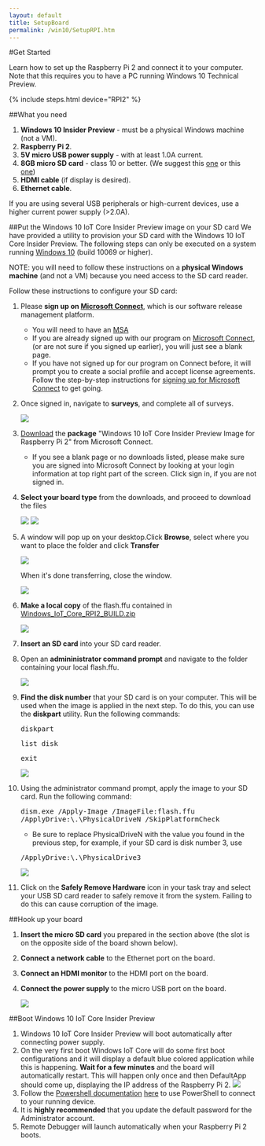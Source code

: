 ```yaml
---
layout: default
title: SetupBoard
permalink: /win10/SetupRPI.htm
---
```

   
#Get Started

Learn how to set up the Raspberry Pi 2 and connect it to your computer. Note that this requires you to have a PC running Windows 10 Technical Preview.
    
{% include steps.html device="RPI2" %}

##What you need
1. **Windows 10 Insider Preview** - must be a physical Windows machine (not a VM).
2. **Raspberry Pi 2**.
3. **5V micro USB power supply** - with at least 1.0A current.
4. **8GB micro SD card** - class 10 or better. (We suggest this [one](http://www.amazon.com/gp/product/B00IVPU786) or this [one](href="http://www.amazon.com/SanDisk-Ultra-Micro-SDHC-16GB/dp/9966573445))
5. **HDMI cable** (if display is desired).
6. **Ethernet cable**.

If you are using several USB peripherals or high-current devices, use a higher current power supply (>2.0A). 


##Put the Windows 10 IoT Core Insider Preview image on your SD card
We have provided a utility to provision your SD card with the Windows 10 IoT Core Insider Preview.  The following steps can only be executed on a system running [Windows 10](https://insider.windows.com) (build 10069 or higher).

NOTE: you will need to follow these instructions on a **physical Windows machine** (and not a VM) because you need access to the SD card reader.

Follow these instructions to configure your SD card:

1. Please **sign up on [Microsoft Connect](https://connect.microsoft.com/windowsembeddediot/SelfNomination.aspx?ProgramID=8558">Microsoft)**, which is our software release management platform.
	* You will need to have an [MSA](https://login.live.com/)
	* If you are already signed up with our program on [Microsoft Connect](https://connect.microsoft.com/windowsembeddediot/SelfNomination.aspx?ProgramID=8558">Microsoft), (or are not sure if you signed up earlier), you will just see a blank page.
	* If you have not signed up for our program on Connect before, it will prompt you to create a social profile and accept license agreements. 
	Follow the step-by-step instructions for [signing up for Microsoft Connect](http://ms-iot.github.io/content/SigninMSConnect.htm) to get going.

2. Once signed in, navigate to **surveys**, and complete all of surveys. 

	<img class="device-images" src="{{site.baseurl}}/images/SetupRPI/connect1.png">

3. [Download](http://connect.microsoft.com/windowsembeddedIoT/Downloads/DownloadDetails.aspx?DownloadID=57782) the **package** "Windows 10 IoT Core Insider Preview Image for Raspberry Pi 2" from Microsoft Connect.
	* If you see a blank page or no downloads listed, please make sure you are signed into Microsoft Connect by looking at your login information at top right part of the screen. Click sign in, if you are not signed in.
4. **Select your board type** from the downloads, and proceed to download the files 

	<img src="{{site.baseurl}}/images/SetupRPI/connect3.png">
	
	<img src="{{site.baseurl}}/images/SetupRPI/connect4.png">

5. A window will pop up on your desktop.Click **Browse**, select where you want to place the folder and click **Transfer**

	<img src="{{site.baseurl}}/images/SetupRPI/download1.png">
	
	When it's done transferring, close the window.

	<img src="{{site.baseurl}}/images/SetupRPI/download2.png">
6. **Make a local copy** of the flash.ffu contained in <a href="{{site.downloadurl}}" target="_blank">Windows_IoT_Core_RPI2_BUILD.zip</a>
	
	<img src="{{site.baseurl}}/images/SetupRPI/flash2.png">

7. **Insert an SD card** into your SD card reader.
8. Open an **admininistrator command prompt** and navigate to the folder containing your local flash.ffu.
	
	<img class="device-images" src="{{site.baseurl}}/images/SetupRPI/cmd.jpg">

9. **Find the disk number** that your SD card is on your computer.  This will be used when the image is applied in the next step.  To do this, you can use the **diskpart** utility.  Run the following commands:
	
	<kbd>diskpart</kbd>
	
	<kbd>list disk</kbd>
	
	<kbd>exit</kbd>

	<img  src="{{site.baseurl}}/images/SetupRPI/diskpart.png">

10. Using the administrator command prompt, apply the image to your SD card.
	Run the following command:
		
	<kbd>dism.exe /Apply-Image /ImageFile:<fullpath>flash.ffu /ApplyDrive:\\.\PhysicalDriveN /SkipPlatformCheck</fullpath></kbd>

	* Be sure to replace PhysicalDriveN with the value you found in the previous step, for example, if your SD card is disk number 3, use 
	
	<kbd>/ApplyDrive:\\.\PhysicalDrive3</kbd>

	<img  src="{{site.baseurl}}/images/SetupRPI/applyDrive.png">

11. Click on the **Safely Remove Hardware** icon in your task tray and select your USB SD card reader to safely remove it from the system.  Failing to do this can cause corruption of the image.
	

##Hook up your board
  
1. **Insert the micro SD card** you prepared in the section above (the slot is on the opposite side of the board shown below).
2. **Connect a network cable** to the Ethernet port on the board.
3. **Connect an HDMI monitor** to the HDMI port on the board.
4. **Connect the power supply** to the micro USB port on the board.

	<img class="device-images" src="{{site.baseurl}}/images/rpi2.png">


##Boot Windows 10 IoT Core Insider Preview
1. Windows 10 IoT Core Insider Preview will boot automatically after connecting power supply.
2. On the very first boot Windows IoT Core will do some first boot configurations and it will display a default blue colored application while this is happening. **Wait for a few minutes** and the board will automatically restart. This will happen only once and then DefaultApp should come up, displaying the IP address of the Raspberry Pi 2.
	<img class="device-images" src="{{site.baseurl}}/images/DefaultAppRpi2.png">
3. Follow the [Powershell documentation]({{site.baseurl}}/win10/samples/PowerShell.htm) <a href="{{site.baseurl}}/win10/Samples/PowerShell.htm">here</a> to use PowerShell to connect to your running device.
4. It is **highly recommended** that you update the default password for the Administrator account.
5. Remote Debugger will launch automatically when your Raspberry Pi 2 boots. 

